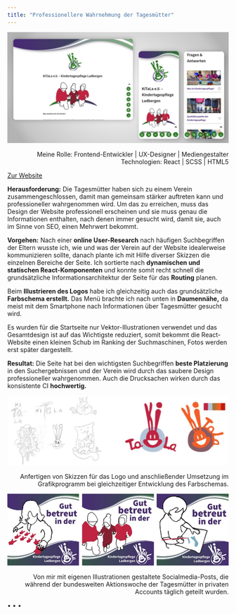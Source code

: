 ```yaml
---
title: "Professionellere Wahrnehmung der Tagesmütter"
---
```


![Vereinsseite der Tagesmütter](../images/WebsiteMockup_KiTaLa.jpg)

<p style="font-size: var(--fs-small-text);text-align: right;">Meine Rolle: Frontend-Entwickler | UX-Designer | Mediengestalter<br/>Technologien: React | SCSS | HTML5</p>

[Zur Website](https://kitala-ladbergen.de)

**Herausforderung:** Die Tagesmütter haben sich zu einem Verein zusammengeschlossen, damit man gemeinsam stärker auftreten kann und professioneller wahrgenommen wird. Um das zu erreichen, muss das Design der Website professionell erscheinen und sie muss genau die Informationen enthalten, nach denen immer gesucht wird, damit sie, auch im Sinne von SEO, einen Mehrwert bekommt.

**Vorgehen:** Nach einer **online User-Research** nach häufigen Suchbegriffen der Eltern wusste ich, wie und was der Verein auf der Website idealerweise kommunizieren sollte, danach plante ich mit Hilfe diverser Skizzen die einzelnen Bereiche der Seite. Ich sortierte nach **dynamischen und statischen React-Komponenten** und konnte somit recht schnell die grundsätzliche Informationsarchitektur der Seite für das **Routing** planen.

Beim **Illustrieren des Logos** habe ich gleichzeitig auch das grundsätzliche **Farbschema erstellt.** Das Menü brachte ich nach unten in **Daumennähe,** da meist mit dem Smartphone nach Informationen über Tagesmütter gesucht wird.

Es wurden für die Startseite nur Vektor-Illustrationen verwendet und das Gesamtdesign ist auf das Wichtigste reduziert, somit bekommt die React-Website einen kleinen Schub im Ranking der Suchmaschinen, Fotos werden erst später dargestellt.

**Resultat:** Die Seite hat bei den wichtigsten Suchbegriffen **beste Platzierung** in den Suchergebnissen und der Verein wird durch das saubere Design professioneller wahrgenommen. Auch die Drucksachen wirken durch das konsistente CI **hochwertig.**

![Logoskizzen und Farbschemen](../images/LogoMockup_KiTaLa.jpg)

<p style="font-size: var(--fs-small-text);text-align: right;">Anfertigen von Skizzen für das Logo und anschließender Umsetzung im Grafikprogramm bei gleichzeitiger Entwicklung des Farbschemas.</p>

![Aktionswoche](../images/Aktion_KiTaLa.jpg)

<p style="font-size: var(--fs-small-text);text-align: right;">Von mir mit eigenen Illustrationen gestaltete Socialmedia-Posts, die während der bundesweiten Aktionswoche der Tagesmütter in privaten Accounts täglich geteilt wurden.</p>

<p>&bull; &bull; &bull;</p>
